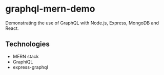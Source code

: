 # graphql-mern-demo
 Demonstrating the use of GraphQL with Node.js, Express, MongoDB and React. 
 
 ## Technologies 
 - MERN stack
 - GraphiQL
 - express-graphql
